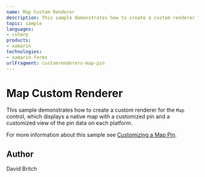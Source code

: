 ```yaml
---
name: Map Custom Renderer
description: This sample demonstrates how to create a custom renderer for the Map control, which displays a native map with a customized pin and a customized view of the pin data on each platform.
topic: sample
languages:
- csharp
products:
- xamarin
technologies:
- xamarin-forms
urlFragment: customrenderers-map-pin
---
```

Map Custom Renderer
===================

This sample demonstrates how to create a custom renderer for the `Map` control, which displays a native map with a customized pin and a customized view of the pin data on each platform.

For more information about this sample see [Customizing a Map Pin](http://developer.xamarin.com/guides/xamarin-forms/custom-renderer/map/customized-pin/).

Author
------

David Britch
